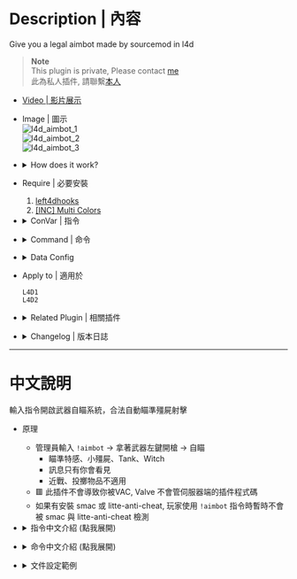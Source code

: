 # Description | 內容
Give you a legal aimbot made by sourcemod in l4d

> __Note__ <br/>
This plugin is private, Please contact [me](https://github.com/fbef0102/Game-Private_Plugin#私人插件列表-private-plugins-list)<br/>
此為私人插件, 請聯繫[本人](https://github.com/fbef0102/Game-Private_Plugin#私人插件列表-private-plugins-list)

* [Video | 影片展示](https://youtu.be/UvHK-LEJ9X8)

* Image | 圖示
	<br/>![l4d_aimbot_1](image/l4d_aimbot_1.gif)
	<br/>![l4d_aimbot_2](image/l4d_aimbot_2.gif)
	<br/>![l4d_aimbot_3](image/l4d_aimbot_3.gif)

* <details><summary>How does it work?</summary>

	* Admin types ```!aimbot``` to enable aimbot -> hold weapon and fire -> enjoy
		* Only you can see the message
		* Target special infecteds, common infecteds, tanks and witches
		* Melee weapons, throwable items not apply
	* 🟥 This won't get you banned or VAC, Valve can't ban you (for cheats) for anything done server side.
	* If you have smac or litte-anti-cheat installed, this plugin will turn off aimbot detection while using ```!aimbot``` command
</details>

* Require | 必要安裝
	1. [left4dhooks](https://forums.alliedmods.net/showthread.php?t=321696)
	2. [[INC] Multi Colors](https://github.com/fbef0102/L4D1_2-Plugins/releases/tag/Multi-Colors)

* <details><summary>ConVar | 指令</summary>

	* cfg\sourcemod\l4d_aimbot.cfg
		```php
		// 0=Plugin off, 1=Plugin on.
		l4d_aimbot_enable "1"

		// Player with these flag have access to enable the protect power (Empty=Everyone, -1=No one)
		l4d_aimbot_flags "z"

		// If 1, off aimbot when player is coverd with bile
		l4d_aimbot_bile_block "1"
		```
</details>

* <details><summary>Command | 命令</summary>

	* **Enable/Disable AimBot**
		```php
		sm_aimbot
		```
</details>

* <details><summary>Data Config</summary>
  
	* [data/l4d_aimbot.cfg](data/l4d_aimbot.cfg)
		> Manual in this file, click for more details...
</details>

* Apply to | 適用於
	```
	L4D1
	L4D2
	```

* <details><summary>Related Plugin | 相關插件</summary>

	1. [SMAC](https://github.com/fbef0102/SMAC): smac for l4d1/2 only
	2. [Little-Anti-Cheat](https://github.com/fbef0102/Little-Anti-Cheat): a free and open source anti-cheat for source games, and runs on SourceMod.
</details>

* <details><summary>Changelog | 版本日誌</summary>

	* v1.0h (2024-10-10)
		* Support l4d1/2 only
		* Remake code, convert code to latest syntax
		* Add Data, adjust damage, distance and damage type
		* Play hit sound on target
		* Add explosive bullet or incendiary bullet
		* Aim and shoot commons, witches
		* Compatible with smac, lilac

	* Original
		* [Original Plugin by Franc1sco](https://forums.alliedmods.net/showthread.php?t=283342)
</details>

- - - -
# 中文說明
輸入指令開啟武器自瞄系統，合法自動瞄準殭屍射擊

* 原理
	* 管理員輸入 ```!aimbot``` -> 拿著武器左鍵開槍 -> 自瞄
		* 瞄準特感、小殭屍、Tank、Witch
		* 訊息只有你會看見
		* 近戰、投擲物品不適用
	* 🟥 此插件不會導致你被VAC, Valve 不會管伺服器端的插件程式碼
	* 如果有安裝 smac 或 litte-anti-cheat, 玩家使用 ```!aimbot``` 指令時暫時不會被 smac 與 litte-anti-cheat 檢測

* <details><summary>指令中文介紹 (點我展開)</summary>

	* cfg\sourcemod\l4d_aimbot.cfg
		```php
		// 0=關閉插件, 1=啟動插件
		l4d_aimbot_enable "1"

		// 擁有這些權限的玩家，才可以輸入 !aimbot 開啟AimBot (留白 = 任何人都能, -1: 無人)
		l4d_aimbot_flags "z"

		// 為1時，被膽汁林在身上的玩家無法使用aimbot
		l4d_aimbot_bile_block "1"
		```
</details>

* <details><summary>命令中文介紹 (點我展開)</summary>

	* **開啟/關閉 AimBot**
		```php
		sm_aimbot
		```
</details>

* <details><summary>文件設定範例</summary>
  
	* [data/l4d_aimbot.cfg](data/l4d_aimbot.cfg)
		> 內有中文說明，可點擊查看
</details>